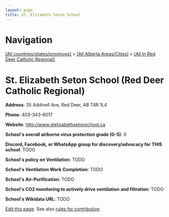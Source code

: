 ```yaml
---
layout: page
title: St. Elizabeth Seton School
---
```

# Navigation

[[All countries/states/provinces]](../../..) > [[All Alberta Areas/Cities]](../..) > [[All In Red Deer Catholic Regional]](..)

# St. Elizabeth Seton School (Red Deer Catholic Regional)

**Address**: 35 Addinell Ave, Red Deer, AB T4R 1L4

**Phone**: 403-343-6017

**Website**: <http://www.stelizabethsetonschool.ca>

**School's overall airborne virus protection grade (0-5)**: 0

**Discord, Facebook, or WhatsApp group for discovery/advocacy for THIS school**: TODO

**School's policy on Ventilation**: TODO

**School's Ventilation Work Completion**: TODO

**School's Air-Purification**: TODO

**School's CO2 monitoring to actively drive ventilation and filtration**: TODO

**School's Wikidata URL**: TODO


[Edit this page](https://github.com/ventilate-schools/AB/edit/main/./Red_Deer_Catholic_Regional/St._Elizabeth_Seton_School.md). See also [rules for contribution](../../../contribution-rules/)